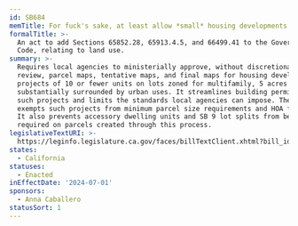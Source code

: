 ```yaml
---
id: SB684
memTitle: For fuck's sake, at least allow *small* housing developments in urban areas.
formalTitle: >-
  An act to add Sections 65852.28, 65913.4.5, and 66499.41 to the Government
  Code, relating to land use.
summary: >-
  Requires local agencies to ministerially approve, without discretionary
  review, parcel maps, tentative maps, and final maps for housing development
  projects of 10 or fewer units on lots zoned for multifamily, 5 acres or less,
  substantially surrounded by urban uses. It streamlines building permits for
  such projects and limits the standards local agencies can impose. The bill
  exempts such projects from minimum parcel size requirements and HOA formation.
  It also prevents accessory dwelling units and SB 9 lot splits from being
  required on parcels created through this process.
legislativeTextURI: >-
  https://leginfo.legislature.ca.gov/faces/billTextClient.xhtml?bill_id=202320240SB684
states:
  - California
statuses:
  - Enacted
inEffectDate: '2024-07-01'
sponsors:
  - Anna Caballero
statusSort: 1
---
```

